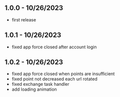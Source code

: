 ## 1.0.0 - 10/26/2023
- first release

## 1.0.1 - 10/26/2023
- fixed app force closed after account login

## 1.0.2 - 10/26/2023
- fixed app force closed when points are insufficient
- fixed point not decreased each url rotated
- fixed exchange task handler
- add loading animation